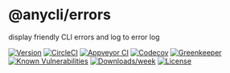 @anycli/errors
==============

display friendly CLI errors and log to error log

[![Version](https://img.shields.io/npm/v/@anycli/errors.svg)](https://npmjs.org/package/@anycli/errors)
[![CircleCI](https://circleci.com/gh/anycli/errors/tree/master.svg?style=svg)](https://circleci.com/gh/anycli/errors/tree/master)
[![Appveyor CI](https://ci.appveyor.com/api/projects/status/github/anycli/errors?branch=master&svg=true)](https://ci.appveyor.com/project/heroku/errors/branch/master)
[![Codecov](https://codecov.io/gh/anycli/errors/branch/master/graph/badge.svg)](https://codecov.io/gh/anycli/errors)
[![Greenkeeper](https://badges.greenkeeper.io/anycli/errors.svg)](https://greenkeeper.io/)
[![Known Vulnerabilities](https://snyk.io/test/npm/@anycli/errors/badge.svg)](https://snyk.io/test/npm/@anycli/errors)
[![Downloads/week](https://img.shields.io/npm/dw/@anycli/errors.svg)](https://npmjs.org/package/@anycli/errors)
[![License](https://img.shields.io/npm/l/@anycli/errors.svg)](https://github.com/anycli/errors/blob/master/package.json)
